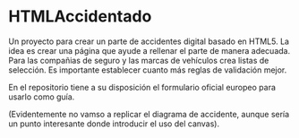 # HTMLAccidentado
Un proyecto para crear un parte de accidentes digital basado en HTML5.
La idea es crear una página que ayude a rellenar el parte de manera adecuada.
Para las compañias de seguro y las marcas de vehículos crea listas de selección.
Es importante establecer cuanto más reglas de validación mejor.

En el repositorio tiene a su disposición el formulario oficial europeo para usarlo como guía.

(Evidentemente no vamso a replicar el diagrama de accidente, aunque sería un punto interesante donde introducir el uso del canvas).
